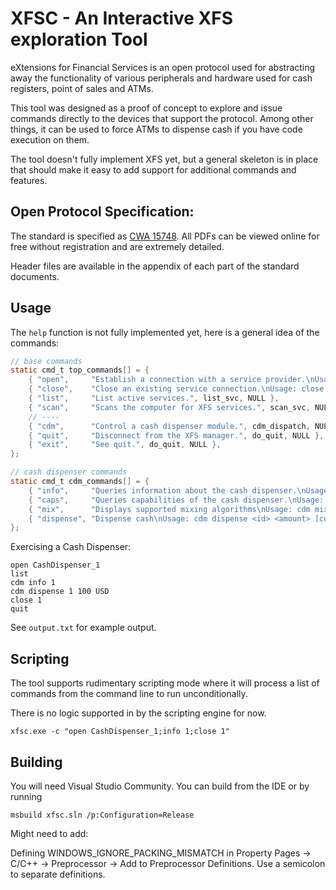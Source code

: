 # XFSC - An Interactive XFS exploration Tool

eXtensions for Financial Services is an open protocol used for
abstracting away the functionality of various peripherals and hardware
used for cash registers, point of sales and ATMs.

This tool was designed as a proof of concept to explore and issue
commands directly to the devices that support the protocol. Among
other things, it can be used to force ATMs to dispense cash if you
have code execution on them.

The tool doesn't fully implement XFS yet, but a general skeleton is in
place that should make it easy to add support for additional commands
and features.


## Open Protocol Specification:
The standard is specified as [CWA 15748][spec]. All PDFs can be viewed
online for free without registration and are extremely detailed.

Header files are available in the appendix of each part of the standard
documents.

[spec]: https://www.cen.eu/work/areas/ICT/eBusiness/Pages/CWA15748.aspx


## Usage

The `help` function is not fully implemented yet, here is a general idea of the commands:

```c
// base commands
static cmd_t top_commands[] = {
    { "open",     "Establish a connection with a service provider.\nUsage: open <logical_name>", open_svc, NULL },
    { "close",    "Close an existing service connection.\nUsage: close <id>", close_svc, NULL },
    { "list",     "List active services.", list_svc, NULL },
    { "scan",     "Scans the computer for XFS services.", scan_svc, NULL},
    // ----
    { "cdm",      "Control a cash dispenser module.", cdm_dispatch, NULL},
    { "quit",     "Disconnect from the XFS manager.", do_quit, NULL },
    { "exit",     "See quit.", do_quit, NULL },
};

// cash dispenser commands
static cmd_t cdm_commands[] = {
    { "info",     "Queries information about the cash dispenser.\nUsage: cdm info <id>", cdm_info, NULL },
    { "caps",     "Queries capabilities of the cash dispenser.\nUsage: cdm caps <id>", cdm_caps, NULL },
    { "mix",      "Displays supported mixing algorithms\nUsage: cdm mix <id>", cdm_mixes, NULL },
    { "dispense", "Dispense cash\nUsage: cdm dispense <id> <amount> [currency=USD] [mix=1]", cdm_dispense, NULL },
};

```

Exercising a Cash Dispenser:

```
open CashDispenser_1
list
cdm info 1
cdm dispense 1 100 USD
close 1
quit
```

See `output.txt` for example output.

## Scripting

The tool supports rudimentary scripting mode where it will process
a list of commands from the command line to run unconditionally.

There is no logic supported in by the scripting engine for now.

```
xfsc.exe -c "open CashDispenser_1;info 1;close 1"
```


## Building

You will need Visual Studio Community. You can build from the IDE or
by running

```
msbuild xfsc.sln /p:Configuration=Release
```

Might need to add:

Defining WINDOWS_IGNORE_PACKING_MISMATCH in Property Pages -> C/C++ -> Preprocessor -> Add to Preprocessor Definitions. Use a semicolon to separate definitions.
